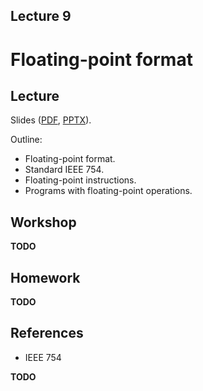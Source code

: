 Lecture 9
---

# Floating-point format

## Lecture

Slides ([PDF](CA_Lecture_09.pdf), [PPTX](CA_Lecture_09.pptx)).

Outline:

* Floating-point format.
* Standard IEEE 754.
* Floating-point instructions.
* Programs with floating-point operations.

## Workshop

__TODO__

## Homework

__TODO__

## References

* IEEE 754 

__TODO__
